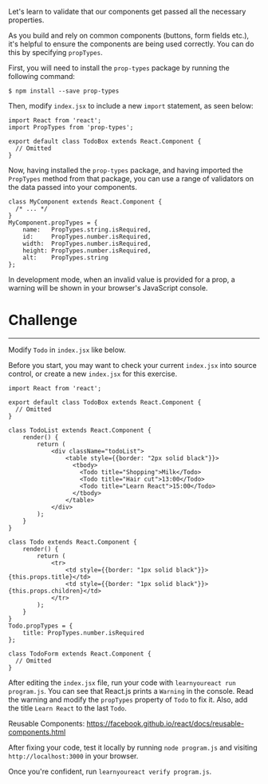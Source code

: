 Let's learn to validate that our components get passed all the necessary properties.

As you build and rely on common components (buttons, form fields etc.), it's
helpful to ensure the components are being used correctly. You can do this by specifying `propTypes`.

First, you will need to install the `prop-types` package by running the following command:

`$ npm install --save prop-types`

Then, modify `index.jsx` to include a new `import` statement, as seen below:

```
import React from 'react';
import PropTypes from 'prop-types';

export default class TodoBox extends React.Component {
  // Omitted
}
```

Now, having installed the `prop-types` package, and having imported the `PropTypes` method from that package, you can use a range of validators on the data passed into your components.

```
class MyComponent extends React.Component {
  /* ... */
}
MyComponent.propTypes = {
    name:   PropTypes.string.isRequired,
    id:     PropTypes.number.isRequired,
    width:  PropTypes.number.isRequired,
    height: PropTypes.number.isRequired,
    alt:    PropTypes.string
};
```

In development mode, when an invalid value is provided for a prop, a warning
will be shown in your browser's JavaScript console.


# Challenge
---

Modify `Todo` in `index.jsx` like below.

Before you start, you may want to check your current `index.jsx` into source
control, or create a new `index.jsx` for this exercise.


```
import React from 'react';

export default class TodoBox extends React.Component {
  // Omitted
}

class TodoList extends React.Component {
    render() {
        return (
            <div className="todoList">
                <table style={{border: "2px solid black"}}>
                  <tbody>
                    <Todo title="Shopping">Milk</Todo>
                    <Todo title="Hair cut">13:00</Todo>
                    <Todo title="Learn React">15:00</Todo>
                  </tbody>
                </table>
            </div>
        );
    }
}

class Todo extends React.Component {
    render() {
        return (
            <tr>
                <td style={{border: "1px solid black"}}>{this.props.title}</td>
                <td style={{border: "1px solid black"}}>{this.props.children}</td>
            </tr>
        );
    }
}
Todo.propTypes = {
    title: PropTypes.number.isRequired
};

class TodoForm extends React.Component {
  // Omitted
}
```

After editing the `index.jsx` file, run your code with `learnyoureact run program.js`.
You can see that React.js prints a `Warning` in the console.
Read the warning and modify the `propTypes` property of `Todo` to fix it.
Also, add the title `Learn React` to the last `Todo`.

Reusable Components: https://facebook.github.io/react/docs/reusable-components.html

After fixing your code, test it locally by running `node program.js` and
visiting `http://localhost:3000` in your browser.

Once you're confident, run `learnyoureact verify program.js`.
